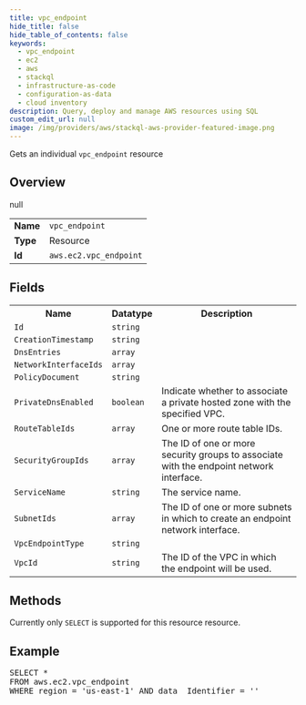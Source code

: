 ```yaml
---
title: vpc_endpoint
hide_title: false
hide_table_of_contents: false
keywords:
  - vpc_endpoint
  - ec2
  - aws
  - stackql
  - infrastructure-as-code
  - configuration-as-data
  - cloud inventory
description: Query, deploy and manage AWS resources using SQL
custom_edit_url: null
image: /img/providers/aws/stackql-aws-provider-featured-image.png
---
```

Gets an individual <code>vpc_endpoint</code> resource

## Overview
<table><tbody>
<tr><td><b>Name</b></td><td><code>vpc_endpoint</code></td></tr>
<tr><td><b>Type</b></td><td>Resource</td></tr>
null
<tr><td><b>Id</b></td><td><code>aws.ec2.vpc_endpoint</code></td></tr>
</tbody></table>

## Fields
<table><tbody>
<tr><th>Name</th><th>Datatype</th><th>Description</th></tr>
<tr><td><code>Id</code></td><td><code>string</code></td><td></td></tr><tr><td><code>CreationTimestamp</code></td><td><code>string</code></td><td></td></tr><tr><td><code>DnsEntries</code></td><td><code>array</code></td><td></td></tr><tr><td><code>NetworkInterfaceIds</code></td><td><code>array</code></td><td></td></tr><tr><td><code>PolicyDocument</code></td><td><code>string</code></td><td></td></tr><tr><td><code>PrivateDnsEnabled</code></td><td><code>boolean</code></td><td>Indicate whether to associate a private hosted zone with the specified VPC.</td></tr><tr><td><code>RouteTableIds</code></td><td><code>array</code></td><td>One or more route table IDs.</td></tr><tr><td><code>SecurityGroupIds</code></td><td><code>array</code></td><td>The ID of one or more security groups to associate with the endpoint network interface.</td></tr><tr><td><code>ServiceName</code></td><td><code>string</code></td><td>The service name.</td></tr><tr><td><code>SubnetIds</code></td><td><code>array</code></td><td>The ID of one or more subnets in which to create an endpoint network interface.</td></tr><tr><td><code>VpcEndpointType</code></td><td><code>string</code></td><td></td></tr><tr><td><code>VpcId</code></td><td><code>string</code></td><td>The ID of the VPC in which the endpoint will be used.</td></tr>
</tbody></table>

## Methods
Currently only <code>SELECT</code> is supported for this resource resource.

## Example
<pre>
SELECT * 
FROM aws.ec2.vpc_endpoint
WHERE region = 'us-east-1' AND data__Identifier = '<Id>'
</pre>
